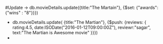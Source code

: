 #Update
 ->
  db.movieDetails.update({title:"The Martain"},
  {$set: {"awards": {"wins" : "8"}}})

 - db.movieDetails.update(
         {title:"The Martian"},
         {$push:
           {reviews:
               {
                  rating:4.5,
                  date:ISODate("2016-01-12T09:00:00Z"),
                  reviewr:"sagar",
                  text:"The Martian is Awesome movie"
                                 }}})
 -